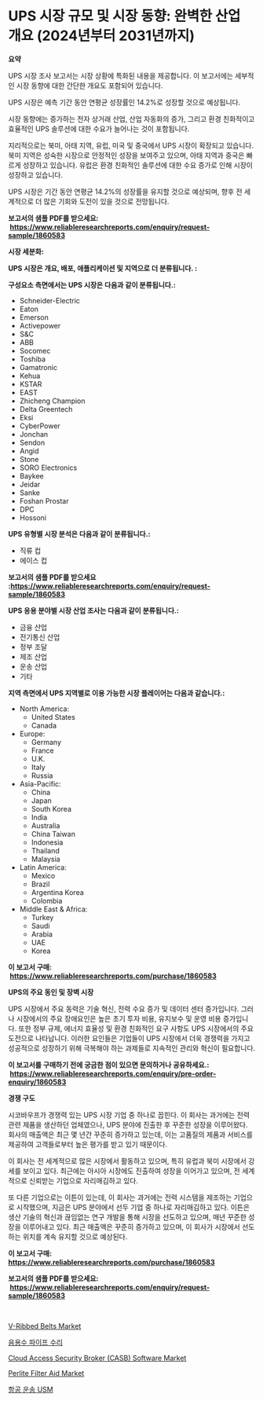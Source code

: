 <p><h1>UPS 시장 규모 및 시장 동향: 완벽한 산업 개요 (2024년부터 2031년까지)</h1></p><p><strong>요약</strong></p>
<p><p>UPS 시장 조사 보고서는 시장 상황에 특화된 내용을 제공합니다. 이 보고서에는 세부적인 시장 동향에 대한 간단한 개요도 포함되어 있습니다.</p><p>UPS 시장은 예측 기간 동안 연평균 성장률인 14.2%로 성장할 것으로 예상됩니다.</p><p>시장 동향에는 증가하는 전자 상거래 산업, 산업 자동화의 증가, 그리고 환경 친화적이고 효율적인 UPS 솔루션에 대한 수요가 늘어나는 것이 포함됩니다.</p><p>지리적으로는 북미, 아태 지역, 유럽, 미국 및 중국에서 UPS 시장이 확장되고 있습니다. 북미 지역은 성숙한 시장으로 안정적인 성장을 보여주고 있으며, 아태 지역과 중국은 빠르게 성장하고 있습니다. 유럽은 환경 친화적인 솔루션에 대한 수요 증가로 인해 시장이 성장하고 있습니다.</p><p>UPS 시장은 기간 동안 연평균 14.2%의 성장률을 유지할 것으로 예상되며, 향후 전 세계적으로 더 많은 기회와 도전이 있을 것으로 전망됩니다.</p></p>
<p><strong>보고서의 샘플 PDF를 받으세요: &nbsp;<a href="https://www.reliableresearchreports.com/enquiry/request-sample/1860583">https://www.reliableresearchreports.com/enquiry/request-sample/1860583</a></strong></p>
<p><strong>시장 세분화:</strong></p>
<p><strong> UPS 시장은 개요, 배포, 애플리케이션 및 지역으로 더 분류됩니다. :</strong></p>
<p><strong>구성요소 측면에서는 UPS 시장은 다음과 같이 분류됩니다.:</strong></p>
<p><ul><li>Schneider-Electric</li><li>Eaton</li><li>Emerson</li><li>Activepower</li><li>S&C</li><li>ABB</li><li>Socomec</li><li>Toshiba</li><li>Gamatronic</li><li>Kehua</li><li>KSTAR</li><li>EAST</li><li>Zhicheng Champion</li><li>Delta Greentech</li><li>Eksi</li><li>CyberPower</li><li>Jonchan</li><li>Sendon</li><li>Angid</li><li>Stone</li><li>SORO Electronics</li><li>Baykee</li><li>Jeidar</li><li>Sanke</li><li>Foshan Prostar</li><li>DPC</li><li>Hossoni</li></ul></p>
<p><strong> UPS 유형별 시장 분석은 다음과 같이 분류됩니다.:</strong></p>
<p><ul><li>직류 컵</li><li>에이스 컵</li></ul></p>
<p><strong>보고서의 샘플 PDF를 받으세요 :<a href="https://www.reliableresearchreports.com/enquiry/request-sample/1860583">https://www.reliableresearchreports.com/enquiry/request-sample/1860583</a></strong></p>
<p><strong> UPS 응용 분야별 시장 산업 조사는 다음과 같이 분류됩니다.:</strong></p>
<p><ul><li>금융 산업</li><li>전기통신 산업</li><li>정부 조달</li><li>제조 산업</li><li>운송 산업</li><li>기타</li></ul></p>
<p><strong>지역 측면에서 UPS 지역별로 이용 가능한 시장 플레이어는 다음과 같습니다.:</strong></p>
<p><ul>
    <li>
        North America:
        <ul>
            <li>United States</li>
            <li>Canada</li>
        </ul>
    </li>
    <li>
        Europe:
        <ul>
            <li>Germany</li>
            <li>France</li>
            <li>U.K.</li>
            <li>Italy</li>
            <li>Russia</li>
        </ul>
    </li>
    <li>
        Asia-Pacific:
        <ul>
            <li>China</li>
            <li>Japan</li>
            <li>South Korea</li>
            <li>India</li>
            <li>Australia</li>
            <li>China Taiwan</li>
            <li>Indonesia</li>
            <li>Thailand</li>
            <li>Malaysia</li>
        </ul>
    </li>
    <li>
        Latin America:
        <ul>
            <li>Mexico</li>
            <li>Brazil</li>
            <li>Argentina Korea</li>
            <li>Colombia</li>
        </ul>
    </li>
    <li>
        Middle East & Africa:
        <ul>
            <li>Turkey</li>
            <li>Saudi</li>
            <li>Arabia</li>
            <li>UAE</li>
            <li>Korea</li>
        </ul>
    </li>
    </ul></p>
<p><strong>이 보고서 구매: &nbsp;<a href="https://www.reliableresearchreports.com/purchase/1860583">https://www.reliableresearchreports.com/purchase/1860583</a></strong></p>
<p><strong>UPS의 주요 동인 및 장벽 시장</strong></p>
<p><p>UPS 시장에서 주요 동력은 기술 혁신, 전력 수요 증가 및 데이터 센터 증가입니다. 그러나 시장에서의 주요 장애요인은 높은 초기 투자 비용, 유지보수 및 운영 비용 증가입니다. 또한 정부 규제, 에너지 효율성 및 환경 친화적인 요구 사항도 UPS 시장에서의 주요 도전으로 나타납니다. 이러한 요인들은 기업들이 UPS 시장에서 더욱 경쟁력을 가지고 성공적으로 성장하기 위해 극복해야 하는 과제들로 지속적인 관리와 혁신이 필요합니다.</p></p>
<p><strong>이 보고서를 구매하기 전에 궁금한 점이 있으면 문의하거나 공유하세요.: &nbsp;<a href="https://www.reliableresearchreports.com/enquiry/pre-order-enquiry/1860583">https://www.reliableresearchreports.com/enquiry/pre-order-enquiry/1860583</a></strong></p>
<p><strong>경쟁 구도</strong></p>
<p><p>시코바우프가 경쟁력 있는 UPS 시장 기업 중 하나로 꼽힌다. 이 회사는 과거에는 전력 관련 제품을 생산하던 업체였으나, UPS 분야에 진출한 후 꾸준한 성장을 이루어왔다. 회사의 매출액은 최근 몇 년간 꾸준히 증가하고 있는데, 이는 고품질의 제품과 서비스를 제공하여 고객들로부터 높은 평가를 받고 있기 때문이다.</p><p>이 회사는 전 세계적으로 많은 시장에서 활동하고 있으며, 특히 유럽과 북미 시장에서 강세를 보이고 있다. 최근에는 아시아 시장에도 진출하여 성장을 이어가고 있으며, 전 세계적으로 신뢰받는 기업으로 자리매김하고 있다.</p><p>또 다른 기업으로는 이튼이 있는데, 이 회사는 과거에는 전력 시스템을 제조하는 기업으로 시작했으며, 지금은 UPS 분야에서 선두 기업 중 하나로 자리매김하고 있다. 이튼은 생산 기술의 혁신과 끊임없는 연구 개발을 통해 시장을 선도하고 있으며, 매년 꾸준한 성장을 이루어내고 있다. 최근 매출액은 꾸준히 증가하고 있으며, 이 회사가 시장에서 선도하는 위치를 계속 유지할 것으로 예상된다.</p></p>
<p><strong>이 보고서 구매: &nbsp; <a href="https://www.reliableresearchreports.com/purchase/1860583">https://www.reliableresearchreports.com/purchase/1860583</a></strong></p>
<p><strong>보고서의 샘플 PDF를 받으세요: &nbsp;<a href="https://www.reliableresearchreports.com/enquiry/request-sample/1860583">https://www.reliableresearchreports.com/enquiry/request-sample/1860583</a></strong><strong></strong></p>
<p>&nbsp;</p>
<p><p><a href="https://issuu.com/reportprime-2/docs/v-ribbed-belts-market-size-2030.pptx">V-Ribbed Belts Market</a></p><p><a href="https://github.com/vs019sa3m8x/Market-Research-Report-List-1/blob/main/3408230192847.md">음용수 파이프 수리</a></p><p><a href="https://issuu.com/reportprime-2/docs/cloud-access-security-broker-casb-software-market-">Cloud Access Security Broker (CASB) Software Market</a></p><p><a href="https://github.com/RoccoManning/Market-Research-Report-List-4/blob/main/perlite-filter-aid-market.md">Perlite Filter Aid Market</a></p><p><a href="https://github.com/lzrvbyqzftro57/Market-Research-Report-List-1/blob/main/3433236192846.md">항공 운송 USM</a></p></p>